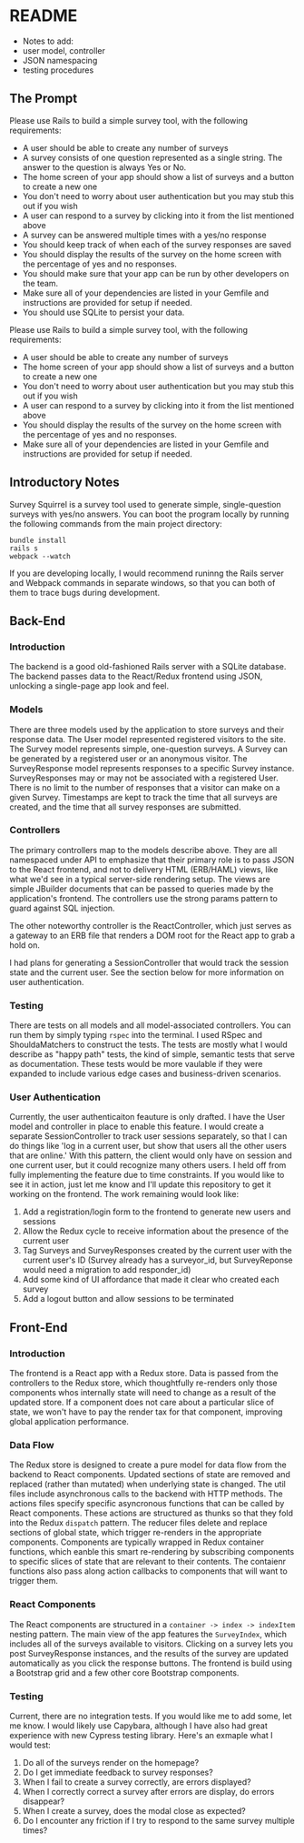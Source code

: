 # README

- Notes to add:
- user model, controller
- JSON namespacing
- testing procedures

## The Prompt

Please use Rails to build a simple survey tool, with the following requirements:
* A user should be able to create any number of surveys
* A survey consists of one question represented as a single string. The answer to the question is always Yes or No.
* The home screen of your app should show a list of surveys and a button to create a new one
* You don't need to worry about user authentication but you may stub this out if you wish
* A user can respond to a survey by clicking into it from the list mentioned above
* A survey can be answered multiple times with a yes/no response
* You should keep track of when each of the survey responses are saved
* You should display the results of the survey on the home screen with the percentage of yes and no responses.
* You should make sure that your app can be run by other developers on the team.
* Make sure all of your dependencies are listed in your Gemfile and instructions are provided for setup if needed.
* You should use SQLite to persist your data.

Please use Rails to build a simple survey tool, with the following requirements:
* A user should be able to create any number of surveys
* The home screen of your app should show a list of surveys and a button to create a new one
* You don't need to worry about user authentication but you may stub this out if you wish
* A user can respond to a survey by clicking into it from the list mentioned above
* You should display the results of the survey on the home screen with the percentage of yes and no responses.
* Make sure all of your dependencies are listed in your Gemfile and instructions are provided for setup if needed.

## Introductory Notes

Survey Squirrel is a survey tool used to generate simple, single-question surveys with yes/no answers. You can boot the program locally by running the following commands from the main project directory:

```
bundle install
rails s
webpack --watch
```

If you are developing locally, I would recommend runinng the Rails server and Webpack commands in separate windows, so that you can both of them to trace bugs during development.

## Back-End

### Introduction

The backend is a good old-fashioned Rails server with a SQLite database. The backend passes data to the React/Redux frontend using JSON, unlocking a single-page app look and feel.

### Models

There are three models used by the application to store surveys and their response data. The User model represented registered visitors to the site. The Survey model represents simple, one-question surveys. A Survey can be generated by a registered user or an anonymous visitor. The SurveyResponse model represents responses to a specific Survey instance. SurveyResponses may or may not be associated with a registered User. There is no limit to the number of responses that a visitor can make on a given Survey. Timestamps are kept to track the time that all surveys are created, and the time that all survey responses are submitted.

### Controllers

The primary controllers map to the models describe above. They are all namespaced under API to emphasize that their primary role is to pass JSON to the React frontend, and not to delivery HTML (ERB/HAML) views, like what we'd see in a typical server-side rendering setup. The views are simple JBuilder documents that can be passed to queries made by the application's frontend. The controllers use the strong params pattern to guard against SQL injection.

The other noteworthy controller is the ReactController, which just serves as a gateway to an ERB file that renders a DOM root for the React app to grab a hold on.

I had plans for generating a SessionController that would track the session state and the current user. See the section below for more information on user authentication.

### Testing

There are tests on all models and all model-associated controllers. You can run them by simply typing `rspec` into the terminal. I used RSpec and ShouldaMatchers to construct the tests. The tests are mostly what I would describe as "happy path" tests, the kind of simple, semantic tests that serve as documentation. These tests would be more vaulable if they were expanded to include various edge cases and business-driven scenarios.

### User Authentication

Currently, the user authenticaiton feauture is only drafted. I have the User model and controller in place to enable this feature. I would create a separate SessionController to track user sessions separately, so that I can do things like 'log in a current user, but show that users all the other users that are online.' With this pattern, the client would only have on session and one current user, but it could recognize many others users. I held off from fully implementing the feature due to time constraints. If you would like to see it in action, just let me know and I'll update this repository to get it working on the frontend. The work remaining would look like:
1. Add a registration/login form to the frontend to generate new users and sessions
2. Allow the Redux cycle to receive information about the presence of the current user
3. Tag Surveys and SurveyResponses created by the current user with the current user's ID (Survey already has a surveyor_id, but SurveyReponse would need a migration to add responder_id)
4. Add some kind of UI affordance that made it clear who created each survey
5. Add a logout button and allow sessions to be terminated

## Front-End

### Introduction

The frontend is a React app with a Redux store. Data is passed from the controllers to the Redux store, which thoughtfully re-renders only those components whos internally state will need to change as a result of the updated store. If a component does not care about a particular slice of state, we won't have to pay the render tax for that component, improving global application performance.

### Data Flow

The Redux store is designed to create a pure model for data flow from the backend to React components. Updated sections of state are removed and replaced (rather than mutated) when underlying state is changed. The util files include asynchronous calls to the backend with HTTP methods. The actions files specify specific asyncronous functions that can be called by React components. These actions are structured as thunks so that they fold into the Redux `dispatch` pattern. The reducer files delete and replace sections of global state, which trigger re-renders in the appropriate components. Components are typically wrapped in Redux container functions, which eanble this smart re-rendering by subscribing components to specific slices of state that are relevant to their contents. The contaienr functions also pass along action callbacks to components that will want to trigger them.

### React Components

The React components are structured in a  `container -> index -> indexItem`  nesting pattern. The main view of the app features the `SurveyIndex`, which includes all of the surveys available to visitors. Clicking on a survey lets you post SurveyResponse instances, and the results of the survey are updated automatically as you click the response buttons. The frontend is build using a Bootstrap grid and a few other core Bootstrap components.

### Testing

Current, there are no integration tests. If you would like me to add some, let me know. I would likely use Capybara, although I have also had great experience with new Cypress testing library. Here's an exmaple what I would test:
1. Do all of the surveys render on the homepage?
2. Do I get immediate feedback to survey responses?
3. When I fail to create a survey correctly, are errors displayed?
4. When I correctly correct a survey after errors are display, do errors disappear?
5. When I create a survey, does the modal close as expected?
6. Do I encounter any friction if I try to respond to the same survey multiple times?
